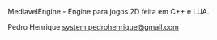 MediavelEngine - Engine para jogos 2D feita em C++ e LUA.


Pedro Henrique
<system.pedrohenrique@gmail.com>
